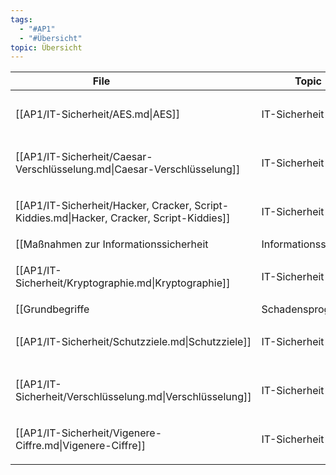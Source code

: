 ```yaml
---
tags:
  - "#AP1"
  - "#Übersicht" 
topic: Übersicht
---
```

| <div style="width:275px;">File<div>                                                       | <div style='width:150px;'>Topic<div> | <div style='width:200px;'>Tags<div>           |
| ----------------------------------------------------------------------------------------- | ------------------------------------ | --------------------------------------------- |
| [[AP1/IT-Sicherheit/AES.md\|AES]]                                                         | IT-Sicherheit                        | <ul><li>#AP1</li><li>#IT-Sicherheit</li></ul> |
| [[AP1/IT-Sicherheit/Caesar-Verschlüsselung.md\|Caesar-Verschlüsselung]]                   | IT-Sicherheit                        | <ul><li>#AP1</li><li>#IT-Sicherheit</li></ul> |
| [[AP1/IT-Sicherheit/Hacker, Cracker, Script-Kiddies.md\|Hacker, Cracker, Script-Kiddies]] | IT-Sicherheit                        | <ul><li>#AP1</li><li>#IT-Sicherheit</li></ul> |
| [[Maßnahmen zur Informationssicherheit|Informationssicherheit]]                   | IT-Sicherheit                        | <ul><li>#IT-Sicherheit</li><li>#AP1</li></ul> |
| [[AP1/IT-Sicherheit/Kryptographie.md\|Kryptographie]]                                     | IT-Sicherheit                        | <ul><li>#IT-Sicherheit</li><li>#AP1</li></ul> |
| [[Grundbegriffe|Schadensprogramme]]                             | IT-Sicherheit                        | <ul><li>#AP1</li><li>#IT-Sicherheit</li></ul> |
| [[AP1/IT-Sicherheit/Schutzziele.md\|Schutzziele]]                                         | IT-Sicherheit                        | <ul><li>#IT-Sicherheit</li><li>#AP1</li></ul> |
| [[AP1/IT-Sicherheit/Verschlüsselung.md\|Verschlüsselung]]                                 | IT-Sicherheit                        | <ul><li>#AP1</li><li>#IT-Sicherheit</li></ul> |
| [[AP1/IT-Sicherheit/Vigenere-Ciffre.md\|Vigenere-Ciffre]]                                 | IT-Sicherheit                        | <ul><li>#AP1</li><li>#IT-Sicherheit</li></ul> |

